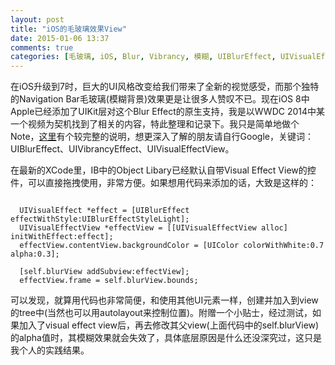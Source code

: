```yaml
---
layout: post
title: "iOS的毛玻璃效果View"
date: 2015-01-06 13:37
comments: true
categories: [毛玻璃, iOS, Blur, Vibrancy, 模糊, UIBlurEffect, UIVisualEffectView]
---
```


在iOS升级到7时，巨大的UI风格改变给我们带来了全新的视觉感受，而那个独特的Navigation Bar毛玻璃(模糊背景)效果更是让很多人赞叹不已。现在iOS 8中Apple已经添加了UIKit层对这个Blur Effect的原生支持，我是以WWDC 2014中某一个视频为契机找到了相关的内容，特此整理和记录下。我只是简单地做个Note，[这里](http://www.tuicool.com/articles/mqUj2eY)有个较完整的说明，想更深入了解的朋友请自行Google，关键词：UIBlurEffect、UIVibrancyEffect、UIVisualEffectView。

在最新的XCode里，IB中的Object Libary已经默认自带Visual Effect View的控件，可以直接拖拽使用，非常方便。如果想用代码来添加的话，大致是这样的：

```objc

  UIVisualEffect *effect = [UIBlurEffect effectWithStyle:UIBlurEffectStyleLight];
  UIVisualEffectView *effectView = [[UIVisualEffectView alloc] initWithEffect:effect];
  effectView.contentView.backgroundColor = [UIColor colorWithWhite:0.7 alpha:0.3];
  
  [self.blurView addSubview:effectView];
  effectView.frame = self.blurView.bounds;

```

可以发现，就算用代码也非常简便，和使用其他UI元素一样，创建并加入到view的tree中(当然也可以用autolayout来控制位置)。附赠一个小贴士，经过测试，如果加入了visual effect view后，再去修改其父view(上面代码中的self.blurView)的alpha值时，其模糊效果就会失效了，具体底层原因是什么还没深究过，这只是我个人的实践结果。